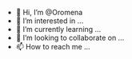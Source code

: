 - 👋 Hi, I’m @Oromena
- 👀 I’m interested in ...
- 🌱 I’m currently learning ...
- 💞️ I’m looking to collaborate on ...
- 📫 How to reach me ...

<!---
Oromena/Oromena is a ✨ special ✨ repository because its `README.md` (this file) appears on your GitHub profile.
You can click the Preview link to take a look at your changes.
--->
